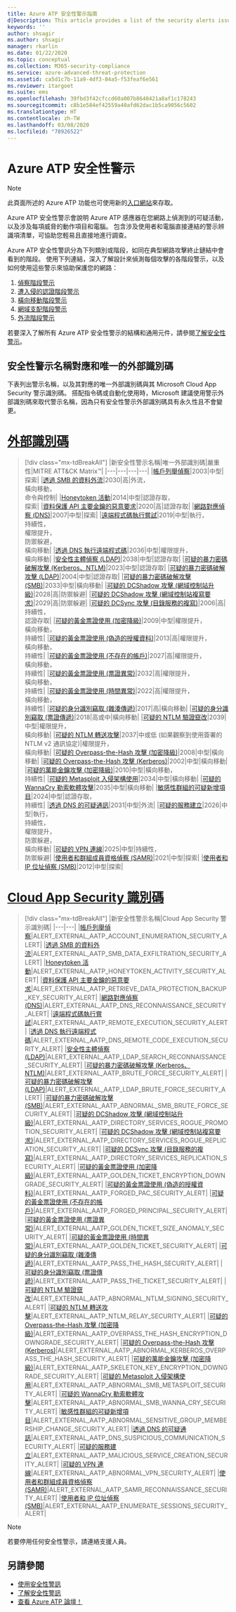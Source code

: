 ```yaml
---
title: Azure ATP 安全性警示指南
d|Description: This article provides a list of the security alerts issued by Azure ATP.
keywords: ''
author: shsagir
ms.author: shsagir
manager: rkarlin
ms.date: 01/22/2020
ms.topic: conceptual
ms.collection: M365-security-compliance
ms.service: azure-advanced-threat-protection
ms.assetid: ca5d1c7b-11a9-4df3-84a5-f53feaf6e561
ms.reviewer: itargoet
ms.suite: ems
ms.openlocfilehash: 39fbd3f42cfccd60a007b8640421a8af1c178243
ms.sourcegitcommit: c8b1e584ef42559a40afd62dac1b5ca9056c5602
ms.translationtype: HT
ms.contentlocale: zh-TW
ms.lasthandoff: 03/08/2020
ms.locfileid: "78926522"
---
```

# <a name="azure-atp-security-alerts"></a>Azure ATP 安全性警示

> [!NOTE]
> 此頁面所述的 Azure ATP 功能也可使用新的[入口網站](https://portal.cloudappsecurity.com)來存取。

Azure ATP 安全性警示會說明 Azure ATP 感應器在您網路上偵測到的可疑活動，以及涉及每項威脅的動作項目和電腦。 包含涉及使用者和電腦直接連結的警示辨識項清單，可協助您輕易且直接地進行調查。

Azure ATP 安全性警訊分為下列類別或階段，如同在典型網路攻擊終止鏈結中會看到的階段。 使用下列連結，深入了解設計來偵測每個攻擊的各階段警示，以及如何使用這些警示來協助保護您的網路：

  1. [偵察階段警示](atp-reconnaissance-alerts.md)
  2. [遭入侵的認證階段警示](atp-compromised-credentials-alerts.md)
  3. [橫向移動階段警示](atp-lateral-movement-alerts.md)
  4. [網域支配階段警示](atp-domain-dominance-alerts.md)
  5. [外流階段警示](atp-exfiltration-alerts.md)

若要深入了解所有 Azure ATP 安全性警示的結構和通用元件，請參閱[了解安全性警示](understanding-security-alerts.md)。

## <a name="security-alert-name-mapping-and-unique-external-ids"></a>安全性警示名稱對應和唯一的外部識別碼

下表列出警示名稱，以及其對應的唯一外部識別碼與其 Microsoft Cloud App Security 警示識別碼。 搭配指令碼或自動化使用時，Microsoft 建議使用警示外部識別碼來取代警示名稱，因為只有安全性警示外部識別碼具有永久性且不會變更。

# <a name="external-ids"></a>[外部識別碼](#tab/external)

> [!div class="mx-tdBreakAll"]
> |新安全性警示名稱|唯一外部識別碼|嚴重性|MITRE ATT&CK Matrix™|
> |---|---|---|---|
> |[帳戶列舉偵察](atp-reconnaissance-alerts.md#account-enumeration-reconnaissance-external-id-2003)|2003|中型|探索|
> |[透過 SMB 的資料外流](atp-exfiltration-alerts.md#data-exfiltration-over-smb-external-id-2030)|2030|高|外流，<br>橫向移動，<br>命令與控制|
> |[Honeytoken 活動](atp-compromised-credentials-alerts.md#honeytoken-activity-external-id-2014)|2014|中型|認證存取，<br>探索|
> |[資料保護 API 主要金鑰的惡意要求](atp-domain-dominance-alerts.md#malicious-request-of-data-protection-api-master-key-external-id-2020)|2020|高|認證存取|
> |[網路對應偵察 (DNS)](atp-reconnaissance-alerts.md#network-mapping-reconnaissance-dns-external-id-2007)|2007|中型|探索|
> |[遠端程式碼執行嘗試](atp-domain-dominance-alerts.md#remote-code-execution-attempt-external-id-2019)|2019|中型|執行，<br>持續性，<br>權限提升，<br>防禦躲避，<br>橫向移動|
> |[透過 DNS 執行遠端程式碼](atp-lateral-movement-alerts.md#remote-code-execution-over-dns-external-id-2036)|2036|中型|權限提升，<br>橫向移動|
> |[安全性主體偵察 (LDAP)](atp-reconnaissance-alerts.md#security-principal-reconnaissance-ldap-external-id-2038)|2038|中型|認證存取|
> |[可疑的暴力密碼破解攻擊 (Kerberos、NTLM)](atp-compromised-credentials-alerts.md#suspected-brute-force-attack-kerberos-ntlm-external-id-2023)|2023|中型|認證存取|
> |[可疑的暴力密碼破解攻擊 (LDAP)](atp-compromised-credentials-alerts.md#suspected-brute-force-attack-ldap-external-id-2004)|2004|中型|認證存取|
> |[可疑的暴力密碼破解攻擊 (SMB)](atp-compromised-credentials-alerts.md#suspected-brute-force-attack-smb-external-id-2033)|2033|中型|橫向移動|
> |[可疑的 DCShadow 攻擊 (網域控制站升級)](atp-domain-dominance-alerts.md#suspected-dcshadow-attack-domain-controller-promotion-external-id-2028)|2028|高|防禦躲避|
> |[可疑的 DCShadow 攻擊 (網域控制站複寫要求)](atp-domain-dominance-alerts.md#suspected-dcshadow-attack-domain-controller-replication-request-external-id-2029)|2029|高|防禦躲避|
> |[可疑的 DCSync 攻擊 (目錄服務的複寫)](atp-domain-dominance-alerts.md#suspected-dcsync-attack-replication-of-directory-services-external-id-2006)|2006|高|持續性，<br>認證存取|
> |[可疑的黃金票證使用 (加密降級)](atp-domain-dominance-alerts.md#suspected-golden-ticket-usage-encryption-downgrade-external-id-2009)|2009|中型|權限提升，<br>橫向移動，<br>持續性|
> |[可疑的黃金票證使用 (偽造的授權資料)](atp-domain-dominance-alerts.md#suspected-golden-ticket-usage-forged-authorization-data-external-id-2013)|2013|高|權限提升，<br>橫向移動，<br>持續性|
> |[可疑的黃金票證使用 (不存在的帳戶)](atp-domain-dominance-alerts.md#suspected-golden-ticket-usage-nonexistent-account-external-id-2027)|2027|高|權限提升，<br>橫向移動，<br>持續性|
> |[可疑的黃金票證使用 (票證異常)](atp-domain-dominance-alerts.md#suspected-golden-ticket-usage-ticket-anomaly-external-id-2032)|2032|高|權限提升，<br>橫向移動，<br>持續性|
> |[可疑的黃金票證使用 (時間異常)](atp-domain-dominance-alerts.md#suspected-golden-ticket-usage-time-anomaly-external-id-2022)|2022|高|權限提升，<br>橫向移動，<br>持續性|
> |[可疑的身分識別竊取 (雜湊傳遞)](atp-lateral-movement-alerts.md#suspected-identity-theft-pass-the-hash-external-id-2017)|2017|高|橫向移動|
> |[可疑的身分識別竊取 (票證傳遞)](atp-lateral-movement-alerts.md#suspected-identity-theft-pass-the-ticket-external-id-2018)|2018|高或中|橫向移動|
> |[可疑的 NTLM 驗證竄改](atp-lateral-movement-alerts.md#suspected-ntlm-authentication-tampering-external-id-2039)|2039|中型|權限提升， <br>橫向移動|
> |[可疑的 NTLM 轉送攻擊](atp-lateral-movement-alerts.md#suspected-ntlm-relay-attack-exchange-account-external-id-2037)|2037|中或低 (如果觀察到使用簽署的 NTLM v2 通訊協定)|權限提升， <br>橫向移動|
> |[可疑的 Overpass-the-Hash 攻擊 (加密降級)](atp-lateral-movement-alerts.md#suspected-overpass-the-hash-attack-encryption-downgrade-external-id-2008)|2008|中型|橫向移動|
> |[可疑的 Overpass-the-Hash 攻擊 (Kerberos)](atp-lateral-movement-alerts.md#suspected-overpass-the-hash-attack-kerberos-external-id-2002)|2002|中型|橫向移動|
> |[可疑的萬能金鑰攻擊 (加密降級)](atp-domain-dominance-alerts.md#suspected-skeleton-key-attack-encryption-downgrade-external-id-2010)|2010|中型|橫向移動，<br>持續性|
> |[可疑的 Metasploit 入侵架構使用](atp-compromised-credentials-alerts.md#suspected-use-of-metasploit-hacking-framework-external-id-2034)|2034|中型|橫向移動|
> |[可疑的 WannaCry 勒索軟體攻擊](atp-compromised-credentials-alerts.md#suspected-wannacry-ransomware-attack-external-id-2035)|2035|中型|橫向移動|
> |[敏感性群組的可疑新增項目](atp-domain-dominance-alerts.md#suspicious-additions-to-sensitive-groups-external-id-2024)|2024|中型|認證存取，<br>持續性|
> |[透過 DNS 的可疑通訊](atp-exfiltration-alerts.md#suspicious-communication-over-dns-external-id-2031)|2031|中型|外流|
> |[可疑的服務建立](atp-domain-dominance-alerts.md#suspicious-service-creation-external-id-2026)|2026|中型|執行，<br>持續性，<br>權限提升，<br>防禦躲避，<br>橫向移動|
> |[可疑的 VPN 連線](atp-compromised-credentials-alerts.md#suspicious-vpn-connection-external-id-2025)|2025|中型|持續性，<br>防禦躲避|
> |[使用者和群組成員資格偵察 (SAMR)](atp-reconnaissance-alerts.md#user-and-group-membership-reconnaissance-samr-external-id-2021)|2021|中型|探索|
> |[使用者和 IP 位址偵察 (SMB)](atp-reconnaissance-alerts.md#user-and-ip-address-reconnaissance-smb-external-id-2012)|2012|中型|探索|

# <a name="cloud-app-security-ids"></a>[Cloud App Security 識別碼](#tab/cloud-app-security)

> [!div class="mx-tdBreakAll"]
> |新安全性警示名稱|Cloud App Security 警示識別碼|
> |---|---|
> |[帳戶列舉偵察](atp-reconnaissance-alerts.md#account-enumeration-reconnaissance-external-id-2003)|ALERT_EXTERNAL_AATP_ACCOUNT_ENUMERATION_SECURITY_ALERT|
> |[透過 SMB 的資料外流](atp-exfiltration-alerts.md#data-exfiltration-over-smb-external-id-2030)|ALERT_EXTERNAL_AATP_SMB_DATA_EXFILTRATION_SECURITY_ALERT|
> |[Honeytoken 活動](atp-compromised-credentials-alerts.md#honeytoken-activity-external-id-2014)|ALERT_EXTERNAL_AATP_HONEYTOKEN_ACTIVITY_SECURITY_ALERT|
> |[資料保護 API 主要金鑰的惡意要求](atp-domain-dominance-alerts.md#malicious-request-of-data-protection-api-master-key-external-id-2020)|ALERT_EXTERNAL_AATP_RETRIEVE_DATA_PROTECTION_BACKUP_KEY_SECURITY_ALERT|
> |[網路對應偵察 (DNS)](atp-reconnaissance-alerts.md#network-mapping-reconnaissance-dns-external-id-2007)|ALERT_EXTERNAL_AATP_DNS_RECONNAISSANCE_SECURITY_ALERT|
> |[遠端程式碼執行嘗試](atp-domain-dominance-alerts.md#remote-code-execution-attempt-external-id-2019)|ALERT_EXTERNAL_AATP_REMOTE_EXECUTION_SECURITY_ALERT|
> |[透過 DNS 執行遠端程式碼](atp-lateral-movement-alerts.md#remote-code-execution-over-dns-external-id-2036)|ALERT_EXTERNAL_AATP_DNS_REMOTE_CODE_EXECUTION_SECURITY_ALERT|
> |[安全性主體偵察 (LDAP)](atp-reconnaissance-alerts.md#security-principal-reconnaissance-ldap-external-id-2038)|ALERT_EXTERNAL_AATP_LDAP_SEARCH_RECONNAISSANCE_SECURITY_ALERT|
> |[可疑的暴力密碼破解攻擊 (Kerberos、NTLM)](atp-compromised-credentials-alerts.md#suspected-brute-force-attack-kerberos-ntlm-external-id-2023)|ALERT_EXTERNAL_AATP_BRUTE_FORCE_SECURITY_ALERT|
> |[可疑的暴力密碼破解攻擊 (LDAP)](atp-compromised-credentials-alerts.md#suspected-brute-force-attack-ldap-external-id-2004)|ALERT_EXTERNAL_AATP_LDAP_BRUTE_FORCE_SECURITY_ALERT|
> |[可疑的暴力密碼破解攻擊 (SMB)](atp-compromised-credentials-alerts.md#suspected-brute-force-attack-smb-external-id-2033)|ALERT_EXTERNAL_AATP_ABNORMAL_SMB_BRUTE_FORCE_SECURITY_ALERT|
> |[可疑的 DCShadow 攻擊 (網域控制站升級)](atp-domain-dominance-alerts.md#suspected-dcshadow-attack-domain-controller-promotion-external-id-2028)|ALERT_EXTERNAL_AATP_DIRECTORY_SERVICES_ROGUE_PROMOTION_SECURITY_ALERT|
> |[可疑的 DCShadow 攻擊 (網域控制站複寫要求)](atp-domain-dominance-alerts.md#suspected-dcshadow-attack-domain-controller-replication-request-external-id-2029)|ALERT_EXTERNAL_AATP_DIRECTORY_SERVICES_ROGUE_REPLICATION_SECURITY_ALERT|
> |[可疑的 DCSync 攻擊 (目錄服務的複寫)](atp-domain-dominance-alerts.md#suspected-dcsync-attack-replication-of-directory-services-external-id-2006)|ALERT_EXTERNAL_AATP_DIRECTORY_SERVICES_REPLICATION_SECURITY_ALERT|
> |[可疑的黃金票證使用 (加密降級)](atp-domain-dominance-alerts.md#suspected-golden-ticket-usage-encryption-downgrade-external-id-2009)|ALERT_EXTERNAL_AATP_GOLDEN_TICKET_ENCRYPTION_DOWNGRADE_SECURITY_ALERT|
> |[可疑的黃金票證使用 (偽造的授權資料)](atp-domain-dominance-alerts.md#suspected-golden-ticket-usage-forged-authorization-data-external-id-2013)|ALERT_EXTERNAL_AATP_FORGED_PAC_SECURITY_ALERT|
> |[可疑的黃金票證使用 (不存在的帳戶)](atp-domain-dominance-alerts.md#suspected-golden-ticket-usage-nonexistent-account-external-id-2027)|ALERT_EXTERNAL_AATP_FORGED_PRINCIPAL_SECURITY_ALERT|
> |[可疑的黃金票證使用 (票證異常)](atp-domain-dominance-alerts.md#suspected-golden-ticket-usage-ticket-anomaly-external-id-2032)|ALERT_EXTERNAL_AATP_GOLDEN_TICKET_SIZE_ANOMALY_SECURITY_ALERT|
> |[可疑的黃金票證使用 (時間異常)](atp-domain-dominance-alerts.md#suspected-golden-ticket-usage-time-anomaly-external-id-2022)|ALERT_EXTERNAL_AATP_GOLDEN_TICKET_SECURITY_ALERT|
> |[可疑的身分識別竊取 (雜湊傳遞)](atp-lateral-movement-alerts.md#suspected-identity-theft-pass-the-hash-external-id-2017)|ALERT_EXTERNAL_AATP_PASS_THE_HASH_SECURITY_ALERT|
> |[可疑的身分識別竊取 (票證傳遞)](atp-lateral-movement-alerts.md#suspected-identity-theft-pass-the-ticket-external-id-2018)|ALERT_EXTERNAL_AATP_PASS_THE_TICKET_SECURITY_ALERT|
> |[可疑的 NTLM 驗證竄改](atp-lateral-movement-alerts.md#suspected-ntlm-authentication-tampering-external-id-2039)|ALERT_EXTERNAL_AATP_ABNORMAL_NTLM_SIGNING_SECURITY_ALERT|
> |[可疑的 NTLM 轉送攻擊](atp-lateral-movement-alerts.md#suspected-ntlm-relay-attack-exchange-account-external-id-2037)|ALERT_EXTERNAL_AATP_NTLM_RELAY_SECURITY_ALERT|
> |[可疑的 Overpass-the-Hash 攻擊 (加密降級)](atp-lateral-movement-alerts.md#suspected-overpass-the-hash-attack-encryption-downgrade-external-id-2008)|ALERT_EXTERNAL_AATP_OVERPASS_THE_HASH_ENCRYPTION_DOWNGRADE_SECURITY_ALERT|
> |[可疑的 Overpass-the-Hash 攻擊 (Kerberos)](atp-lateral-movement-alerts.md#suspected-overpass-the-hash-attack-kerberos-external-id-2002)|ALERT_EXTERNAL_AATP_ABNORMAL_KERBEROS_OVERPASS_THE_HASH_SECURITY_ALERT|
> |[可疑的萬能金鑰攻擊 (加密降級)](atp-domain-dominance-alerts.md#suspected-skeleton-key-attack-encryption-downgrade-external-id-2010)|ALERT_EXTERNAL_AATP_SKELETON_KEY_ENCRYPTION_DOWNGRADE_SECURITY_ALERT|
> |[可疑的 Metasploit 入侵架構使用](atp-compromised-credentials-alerts.md#suspected-use-of-metasploit-hacking-framework-external-id-2034)|ALERT_EXTERNAL_AATP_ABNORMAL_SMB_METASPLOIT_SECURITY_ALERT|
> |[可疑的 WannaCry 勒索軟體攻擊](atp-compromised-credentials-alerts.md#suspected-wannacry-ransomware-attack-external-id-2035)|ALERT_EXTERNAL_AATP_ABNORMAL_SMB_WANNA_CRY_SECURITY_ALERT|
> |[敏感性群組的可疑新增項目](atp-domain-dominance-alerts.md#suspicious-additions-to-sensitive-groups-external-id-2024)|ALERT_EXTERNAL_AATP_ABNORMAL_SENSITIVE_GROUP_MEMBERSHIP_CHANGE_SECURITY_ALERT|
> |[透過 DNS 的可疑通訊](atp-exfiltration-alerts.md#suspicious-communication-over-dns-external-id-2031)|ALERT_EXTERNAL_AATP_DNS_SUSPICIOUS_COMMUNICATION_SECURITY_ALERT|
> |[可疑的服務建立](atp-domain-dominance-alerts.md#suspicious-service-creation-external-id-2026)|ALERT_EXTERNAL_AATP_MALICIOUS_SERVICE_CREATION_SECURITY_ALERT|
> |[可疑的 VPN 連線](atp-compromised-credentials-alerts.md#suspicious-vpn-connection-external-id-2025)|ALERT_EXTERNAL_AATP_ABNORMAL_VPN_SECURITY_ALERT|
> |[使用者和群組成員資格偵察 (SAMR)](atp-reconnaissance-alerts.md#user-and-group-membership-reconnaissance-samr-external-id-2021)|ALERT_EXTERNAL_AATP_SAMR_RECONNAISSANCE_SECURITY_ALERT|
> |[使用者和 IP 位址偵察 (SMB)](atp-reconnaissance-alerts.md#user-and-ip-address-reconnaissance-smb-external-id-2012)|ALERT_EXTERNAL_AATP_ENUMERATE_SESSIONS_SECURITY_ALERT|

> [!NOTE]
> 若要停用任何安全性警示，請連絡支援人員。

## <a name="see-also"></a>另請參閱

- [使用安全性警訊](working-with-suspicious-activities.md)
- [了解安全性警訊](understanding-security-alerts.md)
- [查看 Azure ATP 論壇！](https://aka.ms/azureatpcommunity)
